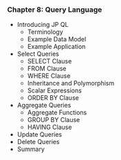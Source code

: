 ### Chapter 8: Query Language

* Introducing JP QL
   * Terminology
   * Example Data Model
   * Example Application
* Select Queries
   * SELECT Clause
   * FROM Clause
   * WHERE Clause
   * Inheritance and Polymorphism
   * Scalar Expressions
   * ORDER BY Clause
* Aggregate Queries
   * Aggregate Functions
   * GROUP BY Clause
   * HAVING Clause
* Update Queries
* Delete Queries
* Summary

